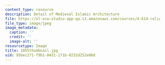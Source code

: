 ```yaml
---
content_type: resource
description: Detail of Medieval Islamic Architecture
file: https://ol-ocw-studio-app-qa.s3.amazonaws.com/courses/4-614-religious-architecture-and-islamic-cultures-fall-2002/95bec271f9b10431171b0232d252e86d_1055thumbnail.jpg
file_type: image/jpeg
image_metadata:
  caption: ''
  credit: ''
  image-alt: ''
resourcetype: Image
title: 1055thumbnail.jpg
uid: 95bec271-f9b1-0431-171b-0232d252e86d
---
```

